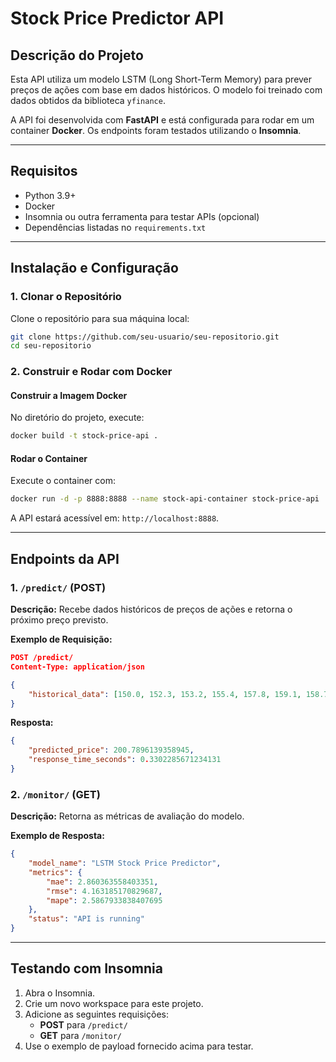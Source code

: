 
# **Stock Price Predictor API**

## **Descrição do Projeto**
Esta API utiliza um modelo LSTM (Long Short-Term Memory) para prever preços de ações com base em dados históricos. O modelo foi treinado com dados obtidos da biblioteca `yfinance`.

A API foi desenvolvida com **FastAPI** e está configurada para rodar em um container **Docker**. Os endpoints foram testados utilizando o **Insomnia**.

---

## **Requisitos**
- Python 3.9+
- Docker
- Insomnia ou outra ferramenta para testar APIs (opcional)
- Dependências listadas no `requirements.txt`

---

## **Instalação e Configuração**

### **1. Clonar o Repositório**
Clone o repositório para sua máquina local:

```bash
git clone https://github.com/seu-usuario/seu-repositorio.git
cd seu-repositorio
```

### **2. Construir e Rodar com Docker**

#### **Construir a Imagem Docker**
No diretório do projeto, execute:

```bash
docker build -t stock-price-api .
```

#### **Rodar o Container**
Execute o container com:

```bash
docker run -d -p 8888:8888 --name stock-api-container stock-price-api
```

A API estará acessível em: `http://localhost:8888`.

---

## **Endpoints da API**

### **1. `/predict/` (POST)**
**Descrição:** Recebe dados históricos de preços de ações e retorna o próximo preço previsto.

**Exemplo de Requisição:**
```json
POST /predict/
Content-Type: application/json

{
    "historical_data": [150.0, 152.3, 153.2, 155.4, 157.8, 159.1, 158.7, 160.0, 161.2, 162.5, 163.0, 162.8, 163.4, 164.0, 165.3, 166.0, 166.7, 167.5, 168.0, 169.2, 170.0, 171.5, 172.0, 173.3, 174.1, 175.0, 176.5, 177.0, 177.8, 178.2, 179.0, 179.7, 180.3, 181.0, 181.8, 182.5, 183.0, 184.0, 184.5, 185.3, 186.0, 186.7, 187.5, 188.2, 189.0, 189.8, 190.3, 191.0, 192.5, 193.0, 193.8, 194.2, 195.0, 195.7, 196.3, 197.0, 198.5, 199.0, 199.8, 200.2]
}
```

**Resposta:**
```json
{
	"predicted_price": 200.7896139358945,
	"response_time_seconds": 0.3302285671234131
}
```

### **2. `/monitor/` (GET)**
**Descrição:** Retorna as métricas de avaliação do modelo.

**Exemplo de Resposta:**
```json
{
	"model_name": "LSTM Stock Price Predictor",
	"metrics": {
		"mae": 2.860363558403351,
		"rmse": 4.163185170829687,
		"mape": 2.5867933838407695
	},
	"status": "API is running"
}
```

---

## **Testando com Insomnia**
1. Abra o Insomnia.
2. Crie um novo workspace para este projeto.
3. Adicione as seguintes requisições:
   - **POST** para `/predict/`
   - **GET** para `/monitor/`
4. Use o exemplo de payload fornecido acima para testar.